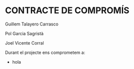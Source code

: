 # CONTRACTE DE COMPROMÍS
Guillem Talayero Carrasco

Pol Garcia Sagristà

Joel Vicente Corral


Durant el projecte ens comprometem a:

<ul>
  <li> hola </li>
</ul>
